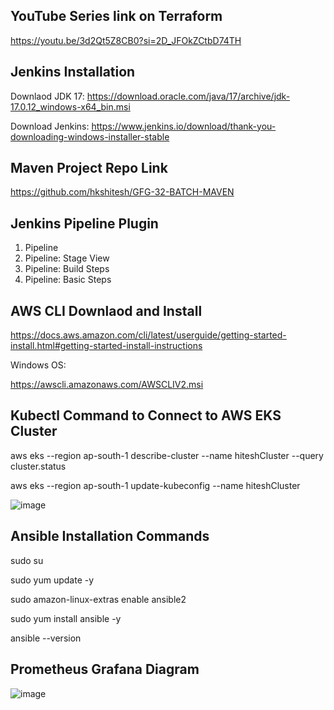 ## YouTube Series link on Terraform

https://youtu.be/3d2Qt5Z8CB0?si=2D_JFOkZCtbD74TH


## Jenkins Installation 

Downlaod JDK 17:  https://download.oracle.com/java/17/archive/jdk-17.0.12_windows-x64_bin.msi

Download Jenkins: https://www.jenkins.io/download/thank-you-downloading-windows-installer-stable


## Maven Project Repo Link

https://github.com/hkshitesh/GFG-32-BATCH-MAVEN


## Jenkins Pipeline Plugin

1. Pipeline
2. Pipeline: Stage View
3. Pipeline: Build Steps
4. Pipeline: Basic Steps

## AWS CLI Downlaod and Install
https://docs.aws.amazon.com/cli/latest/userguide/getting-started-install.html#getting-started-install-instructions

Windows OS:

https://awscli.amazonaws.com/AWSCLIV2.msi

## Kubectl Command to Connect to AWS EKS Cluster

aws eks --region ap-south-1 describe-cluster --name hiteshCluster --query cluster.status

aws eks --region ap-south-1 update-kubeconfig --name hiteshCluster

![image](https://github.com/user-attachments/assets/dba905cb-20d0-4881-8df1-052a270cb65a)

## Ansible Installation Commands

sudo su

sudo yum update -y

sudo amazon-linux-extras enable ansible2

sudo yum install ansible -y

ansible --version

## Prometheus Grafana Diagram

![image](https://github.com/user-attachments/assets/57eafa85-6d98-4817-9430-02dacb96ad6a)


